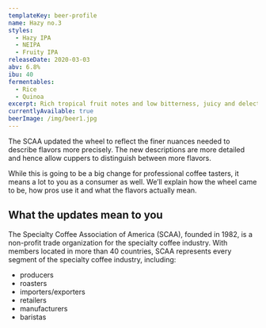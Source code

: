 ```yaml
---
templateKey: beer-profile
name: Hazy no.3
styles: 
  - Hazy IPA
  - NEIPA
  - Fruity IPA
releaseDate: 2020-03-03
abv: 6.8%
ibu: 40
fermentables: 
  - Rice 
  - Quinoa
excerpt: Rich tropical fruit notes and low bitterness, juicy and delectable
currentlyAvailable: true
beerImage: /img/beer1.jpg
---
```

The SCAA updated the wheel to reflect the finer nuances needed to describe flavors more precisely. The new descriptions are more detailed and hence allow cuppers to distinguish between more flavors.

While this is going to be a big change for professional coffee tasters, it means a lot to you as a consumer as well. We’ll explain how the wheel came to be, how pros use it and what the flavors actually mean.

## What the updates mean to you

The Specialty Coffee Association of America (SCAA), founded in 1982, is a non-profit trade organization for the specialty coffee industry. With members located in more than 40 countries, SCAA represents every segment of the specialty coffee industry, including:

* producers
* roasters
* importers/exporters
* retailers
* manufacturers
* baristas